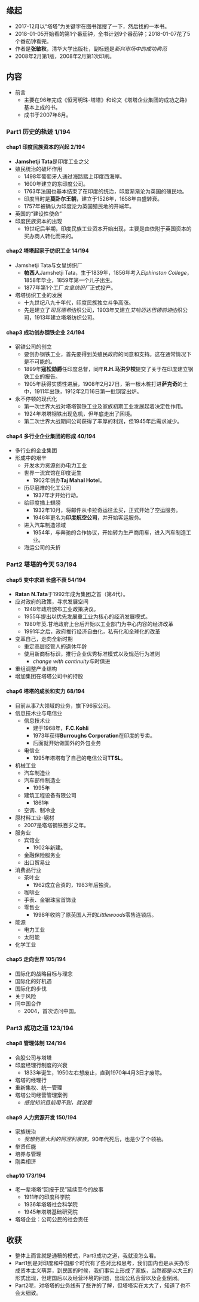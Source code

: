 ##  缘起
+ 2017-12月以“塔塔”为关键字在图书馆搜了一下，然后找的一本书。
+ 2018-01-05开始看的第1个番茄钟，全书计划9个番茄钟；2018-01-07花了5个番茄钟看完。
+ 作者是**张敏秋**，清华大学出版社，副标题是*新兴市场中的成功典范*
+ 2008年2月第1版，2008年2月第1次印刷。

## 内容
+ 前言
    + 主要在96年完成《恒河明珠-塔塔》和论文《塔塔企业集团的成功之路》基本上成的书。
    + 成书于2007年8月。
###  Part1 历史的轨迹 1/194
####  chap1 印度民族资本的兴起  2/194
+ **Jamshetji Tata**是印度工业之父
+ 殖民统治的破坏作用
    + 1498年葡萄牙人通过海路踏上印度西海岸。
    + 1600年建立的东印度公司。
    + 1763年法国也基本结束了在印度的统治，印度渐渐沦为英国的殖民地。
    + 印度当时是**莫卧尔王朝**，建立于1526年，1658年由盛转衰。
    + 1757年被确认为印度沦为英国殖民地的开端年。
+ 英国的“建设性使命”
+ 印度民族资本的出现
    + 19世纪后半期，印度民族工业资本开始出现，主要是由依附于英国资本的买办商人转化而来的。

####  chap2 塔塔起家于纺织工业 14/194
+ Jamshetji Tata与女皇纺织厂
    + **帕西人**Jamshetji Tata，生于1839年，1856年考入*Elphinston College*，1858年毕业，1859年第一个儿子出生。
    + 1877年第1个工厂*女皇纺织厂*正式投产。
+ 塔塔纺织工业的发展
    + 十九世纪八九十年代，印度民族独立斗争高涨。
    + 先是建立了*司瓦德希*纺织公司，1903年又建立*艾哈迈达巴德前进*纺织公司，1913年建立塔塔纺织公司。

####  chap3 成功创办钢铁企业  24/194
+ 钢铁公司的创立
    + 要创办钢铁工业，首先要得到英殖民政府的同意和支持。这在通常情况下是不可能的。
    + 1899年**寇松勋爵**任印度总督，同年**R.H.马洪少校**提交了关于在印度建立钢铁工业的报告。
    + 1905年获得实质性进展，1908年2月27日，第一根木桩打进**萨克奇**的土中，1911年出铁，1912年2月16日第一批钢锭出炉。
+ 永不停顿的现代化
    + 第一次世界大战对塔塔钢铁工业及家族初期工业发展起着决定性作用。
    + 1924年塔塔钢铁出现危机，但年底走出了困境。
    + 第二次世界大战期间公司获得了丰厚的利润，但1945年后需求减少。

####  chap4 多行业企业集团的形成  40/194
+ 多行业的企业集团
+ 形成中的艰辛
    + 开发水力资源创办电力工业
    + 世界一流宾馆在印度诞生
        + 1902年创办**Taj Mahal Hotel**。
    + 历尽磨难的化工公司
        + 1937年才开始行动。
    + 给印度插上翅膀
        + 1932年10月，将邮件从卡拉奇运往孟买，正式开始了空运服务。
        + 1946年更名为**印度航空公司**，并开始客运服务。
    + 进入汽车制造领域
        + 1954年，与奔驰的合作协议，开始转为生产商用车，进入汽车制造工业。
    + 海运公司的夭折  

###  Part2  塔塔的今天  53/194
####  chap5 变中求进 长盛不衰  54/194
+ **Ratan N.Tata**于1992年成为集团之首（第4代）。
+ 应对政府的政策，寻求发展空间
    + 1948年政府颁布工业政策决议。
    + 1955年提出以优先发展重工业为核心的经济发展模式。
    + 1980年英.甘地政府上台后开始以工业部门为中心内容的经济改革
    + 1991年之后，政府推行经济自由化，私有化和全球化的改革
+ 变革自己，走向全新时期
    + 重定高层经管人的退休年龄
    + 使用新商标标识，推行企业优秀标准模式以及规范行为准则
        + *change with continuity*与时俱进
+ 重组调整产业结构
+ 增加集团在塔塔公司中的持股

####  chap6 塔塔的成长和实力 68/194
+ 目前从事7大领域的业务，旗下96家公司。
+ 信息技术业与电信业
    + 信息技术业
        + 建于1968年，**F.C.Kohli**
        + 1973年获得**Burroughs Corporation**在印度的专卖。
        + 后面就开始做国外的外包业务
    + 电信业   
        + 1995年塔塔有了自己的电信公司**TTSL**。 
+ 机械工业
    + 汽车制造业
    + 汽车部件制造业
        + 1995年
    + 建筑工程设备有限公司
        + 1861年
    + 空调、制冷业   
+ 原材料工业-钢材
    + 2007是塔塔钢铁百岁之年。
+ 服务业
    + 宾馆业
        + 1902年新建。
    + 金融保险服务业
    + 出口贸易业
+ 消费品行业
    + 茶叶业
        + 1962成立合资的，1983年后独资。
    + 咖啡业
    + 手表、金银珠宝首饰业
    + 零售业
        + 1998年收购了原英国人开的*Littlewoods*零售连锁店。
+ 能源
    + 电力工业
    + 太阳能
+ 化学工业

####  chap5 走向世界 105/194
+ 国际化的战略目标与理念
+ 国际化的好机遇
+ 国际化的步伐
+ 关于风险
+ 同中国合作
    + 2004，首次访问中国。

###  Part3 成功之道  123/194
####  chap8 管理体制  124/194
+ 合股公司与塔塔
+ 印度经理行制度的兴衰
    + 1833年诞生，1950左右想废止，直到1970年4月3日才废除。
+ 塔塔的经理行
+ 重新集权、统一管理
+ 塔塔公司经营管理案例
    + *感觉知识目前用不到，就没看*

####  chap9 人力资源开发  150/194
+ 家族统治
    + *我想到意大利的阿涅利家族*，90年代死后，也是少了个领袖。
+ 举贤任能
+ 培养与管理
+ 刚柔相济

####  chap10 173/194
+ 老一辈塔塔“回报于民”延续至今的故事
    + 1911年的印度科学院
    + 1936年塔塔社会科学院
    + 1945年塔塔基础研究院
+ 塔塔企业：公司公民的社会责任

## 收获
+ 整体上而言就是通稿的模式，Part3成功之道，我就没怎么看。
+ Part1到是对印度和中国那个时代有了些对比和思考，我们国内也是从买办形成资本主义萌芽，到民国的时候，我们事实上形成了家族，当然都是以大王的形式出现，但建国后以及经营环境的问题，出现公私合营以及企业倒闭。
+ Part2呢，对塔塔的业务线有了些许的了解，但塔塔实在太大了，知道了也不会太细致。